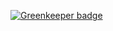 

[![Greenkeeper badge](https://badges.greenkeeper.io/satya164/emoji-invaders.svg)](https://greenkeeper.io/)